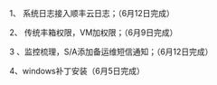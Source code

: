 



1、 系统日志接入顺丰云日志；（6月12日完成）

2、 传统丰箱权限，VM加权限；（6月9日完成）

3 、监控梳理，S/A添加备运维短信通知；（6月12日完成）

4、windows补丁安装（6月5日完成）







